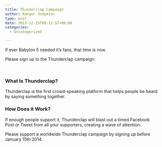```yaml
---
title: Thunderclap Campaign
author: Ranger 3ndymion
type: post
date: 2013-12-15T09:11:57+00:00
categories:
  - Uncategorized

---
```

If ever Babylon 5 needed it&#8217;s fans, that time is now.

Please sign up to the Thunderclap campaign:

&nbsp;

### What Is Thunderclap?

Thunderclap is the first crowd-speaking platform that helps people be heard by saying something together.

### How Does it Work?

If enough people support it, Thunderclap will blast out a timed Facebook Post or Tweet from all your supporters, creating a wave of attention.

Please support a worldwide Thunderclap campaign by signing up before January 15th 2014.

